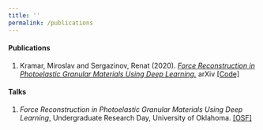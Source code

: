 ```yaml
---
title: ''
permalink: /publications
---
```


#### Publications

1. Kramar, Miroslav and Sergazinov, Renat \(2020\). [*Force Reconstruction in Photoelastic Granular Materials Using Deep Learning.*](https://arxiv.org/abs/2010.01163) arXiv [\[Code\]](https://github.com/mrsergazinov/PhotoForceReconML)


#### Talks

1. *Force Reconstruction in Photoelastic Granular Materials Using Deep Learning*, Undergraduate Research Day, University of Oklahoma. [\[OSF\]](https://osf.io/5epzm/)
